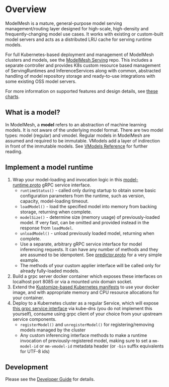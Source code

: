 # Overview

ModelMesh is a mature, general-purpose model serving management/routing layer designed for high-scale, high-density and frequently-changing model use cases. It works with existing or custom-built model servers and acts as a distributed LRU cache for serving runtime models.

For full Kubernetes-based deployment and management of ModelMesh clusters and models, see the [ModelMesh Serving](https://github.com/kserve/modelmesh-serving) repo. This includes a separate controller and provides K8s custom resource based management of ServingRuntimes and InferenceServices along with common, abstracted handling of model repository storage and ready-to-use integrations with some existing OSS model servers.

For more information on supported features and design details, see [these charts](https://github.com/kserve/modelmesh/files/8854091/modelmesh-jun2022.pdf).

## What is a model?

In ModelMesh, a **model** refers to an abstraction of machine learning models. It is not aware of the underlying model format. There are two model types: model (regular) and vmodel. Regular models in ModelMesh are assumed and required to be immutable. VModels add a layer of indirection in front of the immutable models. See [VModels Reference](/docs/vmodels.md) for further reading.

## Implement a model runtime

1. Wrap your model-loading and invocation logic in this [model-runtime.proto](/src/main/proto/current/model-runtime.proto) gRPC service interface.
   - `runtimeStatus()` - called only during startup to obtain some basic configuration parameters from the runtime, such as version, capacity, model-loading timeout.
   - `loadModel()` - load the specified model into memory from backing storage, returning when complete.
   - `modelSize()` - determine size (memory usage) of previously-loaded model. If very fast, can be omitted and provided instead in the response from `loadModel`.
   - `unloadModel()` - unload previously loaded model, returning when complete.
   - Use a separate, arbitrary gRPC service interface for model inferencing requests. It can have any number of methods and they are assumed to be idempotent. See [predictor.proto](/src/test/proto/predictor.proto) for a very simple example.
   - The methods of your custom applier interface will be called only for already fully-loaded models.
2. Build a grpc server docker container which exposes these interfaces on localhost port 8085 or via a mounted unix domain socket.
3. Extend the [Kustomize-based Kubernetes manifests](/config) to use your docker image, and with appropriate memory and CPU resource allocations for your container.
4. Deploy to a Kubernetes cluster as a regular Service, which will expose [this grpc service interface](/src/main/proto/current/model-mesh.proto) via kube-dns (you do not implement this yourself), consume using grpc client of your choice from your upstream service components.
   - `registerModel()` and `unregisterModel()` for registering/removing models managed by the cluster
   - Any custom inferencing interface methods to make a runtime invocation of previously-registered model, making sure to set a `mm-model-id` or `mm-vmodel-id` metadata header (or `-bin` suffix equivalents for UTF-8 ids)

## Development

Please see the [Developer Guide](/developer-guide.md) for details.